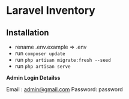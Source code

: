 # Laravel Inventory

## Installation
- rename .env.example => .env
- run ```composer update```
- run ```php artisan migrate:fresh --seed```
- run ```php artisan serve```


**Admin Login Detailss**

Email	: admin@gmail.com
Password: password